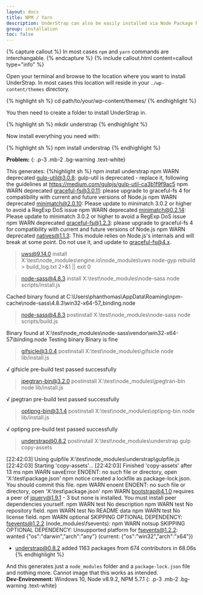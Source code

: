```yaml
---
layout: docs
title: NPM / Yarn
description: UnderStrap can also be easily installed via Node Package Manager (npm) or Yarn
group: installation
toc: false
---
```


{% capture callout %}
In most cases `npm` and `yarn` commands are interchangable.
{% endcapture %}
{% include callout.html content=callout type="info" %}

Open your terminal and browse to the location where you want to install UnderStrap. In most cases this location will reside in your `./wp-content/themes` directory.

{% highlight sh %}
cd path/to/your/wp-content/themes/
{% endhighlight %}

You then need to create a folder to install UnderStrap in.

{% highlight sh %}
mkdir understrap
{% endhighlight %}

Now install everything you need with:

{% highlight sh %}
npm install understrap
{% endhighlight %}

**Problem:**
{: .p-3 .mb-2 .bg-warning .text-white}

This generates:
{%highlight sh %}
npm install understrap
npm WARN deprecated gulp-util@3.0.8: gulp-util is deprecated - replace it, following the guidelines at https://medium.com/gulpjs/gulp-util-ca3b1f9f9ac5
npm WARN deprecated graceful-fs@3.0.11: please upgrade to graceful-fs 4 for compatibility with current and future versions of Node.js
npm WARN deprecated minimatch@2.0.10: Please update to minimatch 3.0.2 or higher to avoid a RegExp DoS issue
npm WARN deprecated minimatch@0.2.14: Please update to minimatch 3.0.2 or higher to avoid a RegExp DoS issue
npm WARN deprecated graceful-fs@1.2.3: please upgrade to graceful-fs 4 for compatibility with current and future versions of Node.js
npm WARN deprecated natives@1.1.3: This module relies on Node.js's internals and will break at some point. Do not use it, and update to graceful-fs@4.x.

> uws@9.14.0 install X:\test\node_modules\engine.io\node_modules\uws
> node-gyp rebuild > build_log.txt 2>&1 || exit 0


> node-sass@4.8.3 install X:\test\node_modules\node-sass
> node scripts/install.js

Cached binary found at C:\Users\phanthomas\AppData\Roaming\npm-cache\node-sass\4.8.3\win32-x64-57_binding.node

> node-sass@4.8.3 postinstall X:\test\node_modules\node-sass
> node scripts/build.js

Binary found at X:\test\node_modules\node-sass\vendor\win32-x64-57\binding.node
Testing binary
Binary is fine

> gifsicle@3.0.4 postinstall X:\test\node_modules\gifsicle
> node lib/install.js

  √ gifsicle pre-build test passed successfully

> jpegtran-bin@3.2.0 postinstall X:\test\node_modules\jpegtran-bin
> node lib/install.js

  √ jpegtran pre-build test passed successfully

> optipng-bin@3.1.4 postinstall X:\test\node_modules\optipng-bin
> node lib/install.js

  √ optipng pre-build test passed successfully

> understrap@0.8.2 postinstall X:\test\node_modules\understrap
> gulp copy-assets

[22:42:03] Using gulpfile X:\test\node_modules\understrap\gulpfile.js
[22:42:03] Starting 'copy-assets'...
[22:42:03] Finished 'copy-assets' after 13 ms
npm WARN saveError ENOENT: no such file or directory, open 'X:\test\package.json'
npm notice created a lockfile as package-lock.json. You should commit this file.
npm WARN enoent ENOENT: no such file or directory, open 'X:\test\package.json'
npm WARN bootstrap@4.1.0 requires a peer of jquery@1.9.1 - 3 but none is installed. You must install peer dependencies yourself.
npm WARN test No description
npm WARN test No repository field.
npm WARN test No README data
npm WARN test No license field.
npm WARN optional SKIPPING OPTIONAL DEPENDENCY: fsevents@1.2.2 (node_modules\fsevents):
npm WARN notsup SKIPPING OPTIONAL DEPENDENCY: Unsupported platform for fsevents@1.2.2: wanted {"os":"darwin","arch":"any"} (current: {"os":"win32","arch":"x64"})

+ understrap@0.8.2
added 1163 packages from 674 contributors in 68.06s
{% endhighlight %}

And this generates just a `node_modules` folder and a `package-lock.json` file and nothing more. Cannot image that this works as intended.<br>
**Dev-Environment:** Windows 10, Node v8.9.2, NPM 5.7.1
{: .p-3 .mb-2 .bg-warning .text-white}
